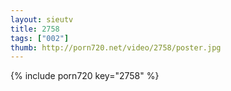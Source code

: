 ```yaml
--- 
layout: sieutv
title: 2758
tags: ["002"]
thumb: http://porn720.net/video/2758/poster.jpg
---
```

{% include porn720 key="2758" %} 
